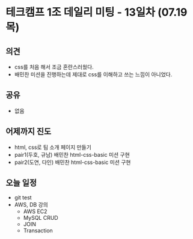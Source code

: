 


# 테크캠프 1조 데일리 미팅 - 13일차 (07.19 목)

## 의견

- css를 처음 해서 조금 혼란스러웠다.
- 배민찬 미션을 진행하는데 제대로 css를 이해하고 쓰는 느낌이 아니었다.

## 공유

- 없음

## 어제까지 진도

- html, css로 팀 소개 페이지 만들기
- pair1(두호, 규남) 배민찬 html-css-basic 미션 구현
- pair2(도연, 다인) 배민찬 html-css-basic 미션 구현

## 오늘 일정

- git test
- AWS, DB 강의
  - AWS EC2
  - MySQL CRUD
  - JOIN
  - Transaction

